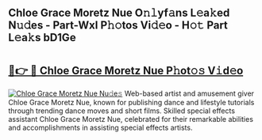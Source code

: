 ## Chloe Grace Moretz Nue O𝚗𝚕yf𝚊ns L𝚎a𝚔ed N𝚞𝚍es - Part-WxI P𝚑𝚘tos Vi𝚍𝚎o - H𝚘𝚝 Part L𝚎a𝚔s bD1Ge

# <h2><a href="http://kf6a3u1.oniu.top/?m=Chloe+Grace+Moretz+Nue">🔗👉 🔴 Chloe Grace Moretz Nue P𝚑ot𝚘𝚜 V𝚒d𝚎o</a></h2>

[![Chloe Grace Moretz Nue Nu𝚍e𝚜](https://i.imgur.com/0qMVB7G.gif)](http://kf6a3u1.oniu.top/?m=Chloe+Grace+Moretz+Nue)
Web-based artist and amusement giver Chloe Grace Moretz Nue, known for publishing dance and lifestyle tutorials through trending dance moves and short films. Skilled special effects assistant Chloe Grace Moretz Nue, celebrated for their remarkable abilities and accomplishments in assisting special effects artists.  
